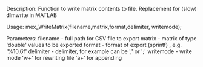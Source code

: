 
Description:
    Function to write matrix contents to file. Replacement for (slow) dlmwrite in MATLAB

Usage:
    mex_WriteMatrix(filename,matrix,format,delimiter, writemode);

Parameters:
    filename  - full path for CSV file to export 
    matrix    - matrix of type 'double' values to be exported
    format    - format of export (sprintf) , e.g. '%10.6f'
    delimiter - delimiter, for example can be ',' or ';'
    writemode - write mode 'w+' for rewriting file 'a+' for appending
 
